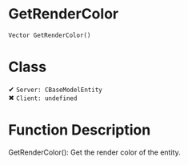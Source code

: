 # GetRenderColor
```
Vector GetRenderColor()
```
# Class
✔ `Server: CBaseModelEntity`  
✖ `Client: undefined`  

# Function Description
GetRenderColor(): Get the render color of the entity.
